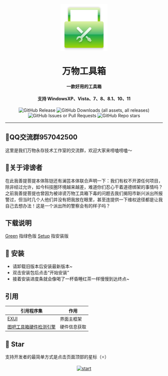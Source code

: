 <div align="center">
    <img width="150" src="/logo.png"></img>
</div>
<h1 align="center">万物工具箱</h1>
<h4 align="center">一款好用的工具箱</h4>
<h4 align="center">支持 WindowsXP、Vista、7、8、8.1、10、11</h4>
<div align="center">

![GitHub Release](https://img.shields.io/github/v/release/ELFTS/wwgjx?label=最新正式版)
![GitHub Downloads (all assets, all releases)](https://img.shields.io/github/downloads/ELFTS/wwgjx/total?label=总下载量)
![GitHub Issues or Pull Requests](https://img.shields.io/github/issues/ELFTS/wwgjx)
![GitHub Repo stars](https://img.shields.io/github/stars/ELFTS/wwgjx)

</div>

---

## 📧QQ交流群957042500
这里是我们万物永存技术工作室的交流群，欢迎大家来唠嗑唠嗑～
## 📡关于诽谤者
在此我善提菩提本体陈铠还有澜芸本体联合声明一下：我们有权不开源任何项目，除非经过允许，如今科技圈环境越来越差，难道你们忍心干着道德绑架的事情吗？之前我善提菩提也曾因为被诽谤万物工具箱下毒的问题去我们揭阳市新兴派出所报警过，但当时几个人他们并没有把我放在眼里，甚至连提供一下维权途径都是让我自己去想办法！这是一个派出所的警察会有的样子吗？

## 下载说明

[Green]() 指绿色版
[Setup]() 指安装版

## 🚀 安装
- 请卸载旧版本后安装最新版本~
- 双击安装包后点击“开始安装”
- 接着安装进度条就会像喝了一杯昏睡红茶一样慢慢到达终点~


## 引用
| 引用程序集                                                   | 作用       |
| ----------------------------------------------------------- | ---------- |
| [EXUI](https://exuik.com/)                                  | 界面主框架  |
| [图吧工具箱硬件检测引擎](https://www.tbtool.cn/sdk/index.html)| 硬件信息获取|

## 🌟 Star
支持开发者的最简单方式是点击页面顶部的星标（⭐）

<p style="text-align: center;">
    <a href="https://api.star-history.com/svg?repos=ELFTS/wwgjx&Date">
        <img alt="start" width=50% src="https://api.star-history.com/svg?repos=ELFTS/wwgjx&Date"/>
    </a>
</p>
